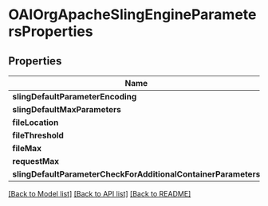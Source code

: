 # OAIOrgApacheSlingEngineParametersProperties

## Properties
Name | Type | Description | Notes
------------ | ------------- | ------------- | -------------
**slingDefaultParameterEncoding** | [**OAIConfigNodePropertyString***](OAIConfigNodePropertyString.md) |  | [optional] 
**slingDefaultMaxParameters** | [**OAIConfigNodePropertyInteger***](OAIConfigNodePropertyInteger.md) |  | [optional] 
**fileLocation** | [**OAIConfigNodePropertyString***](OAIConfigNodePropertyString.md) |  | [optional] 
**fileThreshold** | [**OAIConfigNodePropertyInteger***](OAIConfigNodePropertyInteger.md) |  | [optional] 
**fileMax** | [**OAIConfigNodePropertyInteger***](OAIConfigNodePropertyInteger.md) |  | [optional] 
**requestMax** | [**OAIConfigNodePropertyInteger***](OAIConfigNodePropertyInteger.md) |  | [optional] 
**slingDefaultParameterCheckForAdditionalContainerParameters** | [**OAIConfigNodePropertyBoolean***](OAIConfigNodePropertyBoolean.md) |  | [optional] 

[[Back to Model list]](../README.md#documentation-for-models) [[Back to API list]](../README.md#documentation-for-api-endpoints) [[Back to README]](../README.md)


